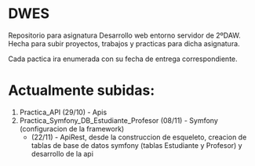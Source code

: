 # DWES
Repositorio para asignatura Desarrollo web entorno servidor de 2ºDAW. Hecha para subir proyectos, trabajos y practicas para dicha asignatura.

Cada pactica ira enumerada con su fecha de entrega correspondiente.

# Actualmente subidas:

1. Practica_API (29/10) - Apis 
1. Practica_Symfony_DB_Estudiante_Profesor (08/11) - Symfony (configuracion de la framework)
   - (22/11) - ApiRest, desde la construccion de esqueleto, creacion de tablas de base de datos symfony (tablas Estudiante y Profesor) y desarrollo de la api
